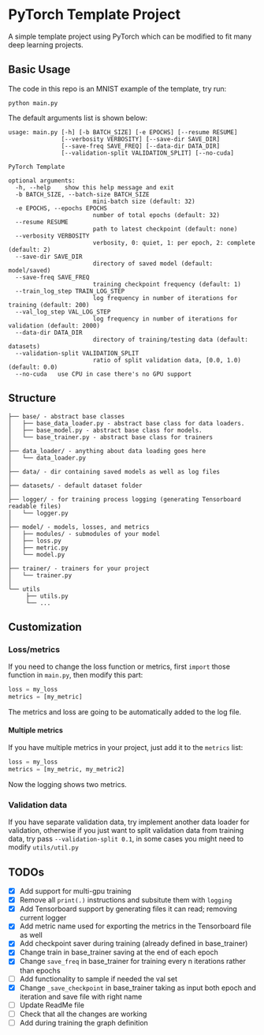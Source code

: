 # PyTorch Template Project
A simple template project using PyTorch which can be modified to fit many deep learning projects.

## Basic Usage
The code in this repo is an MNIST example of the template, try run:
```
python main.py
```
The default arguments list is shown below:
```
usage: main.py [-h] [-b BATCH_SIZE] [-e EPOCHS] [--resume RESUME]
               [--verbosity VERBOSITY] [--save-dir SAVE_DIR]
               [--save-freq SAVE_FREQ] [--data-dir DATA_DIR]
               [--validation-split VALIDATION_SPLIT] [--no-cuda]

PyTorch Template

optional arguments:
  -h, --help    show this help message and exit
  -b BATCH_SIZE, --batch-size BATCH_SIZE
                        mini-batch size (default: 32)
  -e EPOCHS, --epochs EPOCHS
                        number of total epochs (default: 32)
  --resume RESUME
                        path to latest checkpoint (default: none)
  --verbosity VERBOSITY
                        verbosity, 0: quiet, 1: per epoch, 2: complete (default: 2)
  --save-dir SAVE_DIR
                        directory of saved model (default: model/saved)
  --save-freq SAVE_FREQ
                        training checkpoint frequency (default: 1)
  --train_log_step TRAIN_LOG_STEP
                        log frequency in number of iterations for training (default: 200)
  --val_log_step VAL_LOG_STEP
                        log frequency in number of iterations for validation (default: 2000)
  --data-dir DATA_DIR
                        directory of training/testing data (default: datasets)
  --validation-split VALIDATION_SPLIT
                        ratio of split validation data, [0.0, 1.0) (default: 0.0)
  --no-cuda   use CPU in case there's no GPU support
```

## Structure
```
├── base/ - abstract base classes
│   ├── base_data_loader.py - abstract base class for data loaders.
│   ├── base_model.py - abstract base class for models.
│   └── base_trainer.py - abstract base class for trainers
│
├── data_loader/ - anything about data loading goes here
│   └── data_loader.py
│
├── data/ - dir containing saved models as well as log files
│
├── datasets/ - default dataset folder
│
├── logger/ - for training process logging (generating Tensorboard readable files)
│   └── logger.py
│
├── model/ - models, losses, and metrics
│   ├── modules/ - submodules of your model
│   ├── loss.py
│   ├── metric.py
│   └── model.py
│
├── trainer/ - trainers for your project
│   └── trainer.py
│
└── utils
     ├── utils.py
     └── ...

```

## Customization
### Loss/metrics
If you need to change the loss function or metrics, first ```import``` those function in ```main.py```, then modify this part:
```python
loss = my_loss
metrics = [my_metric]
```
The metrics and loss are going to be automatically added to the log file.

#### Multiple metrics
If you have multiple metrics in your project, just add it to the ```metrics``` list:
```python
loss = my_loss
metrics = [my_metric, my_metric2]
```
Now the logging shows two metrics.

### Validation data
If you have separate validation data, try implement another data loader for validation, otherwise if you just want to split validation data from training data, try pass ```--validation-split 0.1```, in some cases you might need to modify ```utils/util.py```


## TODOs
- [x] Add support for multi-gpu training
- [x] Remove all ```print(.)``` instructions and subsitute them with ```logging```
- [x] Add Tensorboard support by generating files it can read; removing current logger
- [x] Add metric name used for exporting the metrics in the Tensorboard file as well
- [x] Add checkpoint saver during training (already defined in base_trainer)
- [x] Change train in base_trainer saving at the end of each epoch
- [x] Change ```save_freq``` in base_trainer for training every n iterations rather than epochs
- [ ] Add functionality to sample if needed the val set
- [x] Change ```_save_checkpoint``` in base_trainer taking as input both epoch and iteration and save file with right name
- [ ] Update ReadMe file
- [ ] Check that all the changes are working
- [ ] Add during training the graph definition
